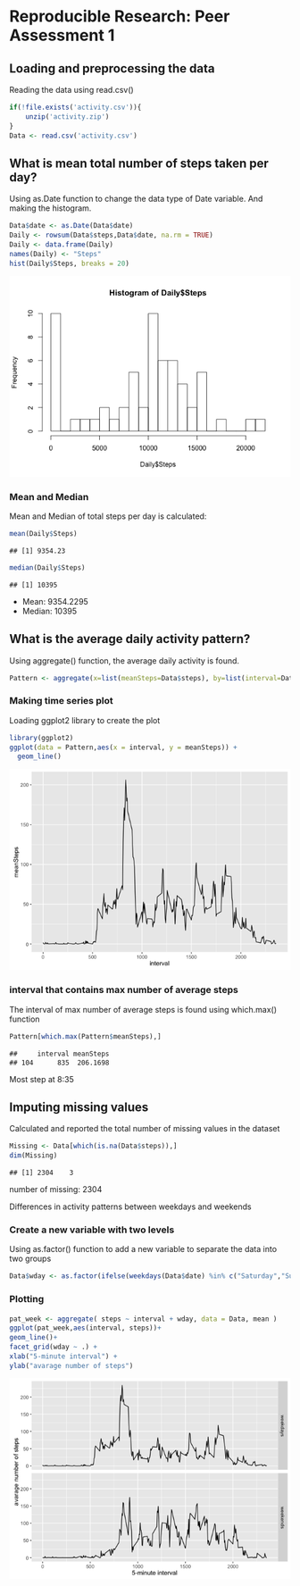 # Reproducible Research: Peer Assessment 1


## Loading and preprocessing the data
Reading the data using read.csv()

```r
if(!file.exists('activity.csv')){
    unzip('activity.zip')
}
Data <- read.csv('activity.csv')
```


## What is mean total number of steps taken per day?

Using as.Date function to change the data type of Date variable. And making the histogram.

```r
Data$date <- as.Date(Data$date)
Daily <- rowsum(Data$steps,Data$date, na.rm = TRUE)
Daily <- data.frame(Daily)
names(Daily) <- "Steps"
hist(Daily$Steps, breaks = 20)
```

![](PA1_template_files/figure-html/unnamed-chunk-2-1.png)
### Mean and Median 
Mean and Median of total steps per day is calculated:

```r
mean(Daily$Steps)
```

```
## [1] 9354.23
```

```r
median(Daily$Steps)
```

```
## [1] 10395
```
* Mean: 9354.2295
* Median:  10395
## What is the average daily activity pattern?

Using aggregate() function, the average daily activity is found.

```r
Pattern <- aggregate(x=list(meanSteps=Data$steps), by=list(interval=Data$interval), FUN=mean, na.rm=TRUE)
```
### Making time series plot
Loading ggplot2 library to create the plot 

```r
library(ggplot2)
ggplot(data = Pattern,aes(x = interval, y = meanSteps)) +
  geom_line()
```

![](PA1_template_files/figure-html/unnamed-chunk-5-1.png)
### interval that contains max number of average steps
The interval of max number of average steps is found using which.max() function

```r
Pattern[which.max(Pattern$meanSteps),]
```

```
##     interval meanSteps
## 104      835  206.1698
```
Most step at 8:35

## Imputing missing values
Calculated and reported the total number of missing values in the dataset


```r
Missing <- Data[which(is.na(Data$steps)),]
dim(Missing)
```

```
## [1] 2304    3
```
number of missing: 2304

Differences in activity patterns between weekdays and weekends
### Create a new variable with two levels
Using as.factor() function to add a new variable to separate the data into two groups

```r
Data$wday <- as.factor(ifelse(weekdays(Data$date) %in% c("Saturday","Sunday"),"weekends","weekdays"))
```
### Plotting


```r
pat_week <- aggregate( steps ~ interval + wday, data = Data, mean )
ggplot(pat_week,aes(interval, steps))+
geom_line()+
facet_grid(wday ~ .) +
xlab("5-minute interval") + 
ylab("avarage number of steps")
```

![](PA1_template_files/figure-html/unnamed-chunk-9-1.png)
